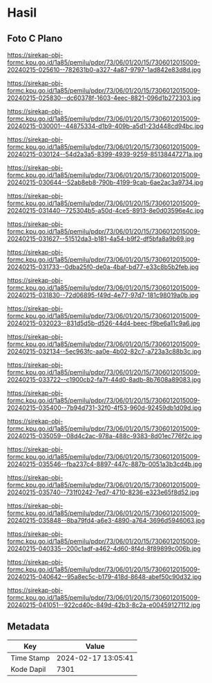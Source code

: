 # Hasil

## Foto C Plano

https://sirekap-obj-formc.kpu.go.id/1a85/pemilu/pdpr/73/06/01/20/15/7306012015009-20240215-025610--782631b0-a327-4a87-9797-1ad842e83d8d.jpg

https://sirekap-obj-formc.kpu.go.id/1a85/pemilu/pdpr/73/06/01/20/15/7306012015009-20240215-025830--dc60378f-1603-4eec-8821-096d1b272303.jpg

https://sirekap-obj-formc.kpu.go.id/1a85/pemilu/pdpr/73/06/01/20/15/7306012015009-20240215-030001--44875334-d1b9-409b-a5d1-23d448cd94bc.jpg

https://sirekap-obj-formc.kpu.go.id/1a85/pemilu/pdpr/73/06/01/20/15/7306012015009-20240215-030124--54d2a3a5-8399-4939-9259-85138447271a.jpg

https://sirekap-obj-formc.kpu.go.id/1a85/pemilu/pdpr/73/06/01/20/15/7306012015009-20240215-030644--52ab8eb8-790b-4199-9cab-6ae2ac3a9734.jpg

https://sirekap-obj-formc.kpu.go.id/1a85/pemilu/pdpr/73/06/01/20/15/7306012015009-20240215-031440--725304b5-a50d-4ce5-8913-8e0d03596e4c.jpg

https://sirekap-obj-formc.kpu.go.id/1a85/pemilu/pdpr/73/06/01/20/15/7306012015009-20240215-031627--51512da3-b181-4a54-b9f2-df5bfa8a9b69.jpg

https://sirekap-obj-formc.kpu.go.id/1a85/pemilu/pdpr/73/06/01/20/15/7306012015009-20240215-031733--0dba25f0-de0a-4baf-bd77-e33c8b5b2feb.jpg

https://sirekap-obj-formc.kpu.go.id/1a85/pemilu/pdpr/73/06/01/20/15/7306012015009-20240215-031830--72d06895-f49d-4e77-97d7-181c98019a0b.jpg

https://sirekap-obj-formc.kpu.go.id/1a85/pemilu/pdpr/73/06/01/20/15/7306012015009-20240215-032023--831d5d5b-d526-44d4-beec-f9be6a11c9a6.jpg

https://sirekap-obj-formc.kpu.go.id/1a85/pemilu/pdpr/73/06/01/20/15/7306012015009-20240215-032134--5ec963fc-aa0e-4b02-82c7-a723a3c88b3c.jpg

https://sirekap-obj-formc.kpu.go.id/1a85/pemilu/pdpr/73/06/01/20/15/7306012015009-20240215-033722--c1900cb2-fa7f-44d0-8adb-8b7608a89083.jpg

https://sirekap-obj-formc.kpu.go.id/1a85/pemilu/pdpr/73/06/01/20/15/7306012015009-20240215-035400--7b94d731-32f0-4f53-960d-92459db1d09d.jpg

https://sirekap-obj-formc.kpu.go.id/1a85/pemilu/pdpr/73/06/01/20/15/7306012015009-20240215-035059--08d4c2ac-978a-488c-9383-8d01ec776f2c.jpg

https://sirekap-obj-formc.kpu.go.id/1a85/pemilu/pdpr/73/06/01/20/15/7306012015009-20240215-035546--fba237c4-8897-447c-887b-0051a3b3cd4b.jpg

https://sirekap-obj-formc.kpu.go.id/1a85/pemilu/pdpr/73/06/01/20/15/7306012015009-20240215-035740--731f0242-7ed7-4710-8236-e323e65f8d52.jpg

https://sirekap-obj-formc.kpu.go.id/1a85/pemilu/pdpr/73/06/01/20/15/7306012015009-20240215-035848--8ba79fd4-a6e3-4890-a764-3696d5946063.jpg

https://sirekap-obj-formc.kpu.go.id/1a85/pemilu/pdpr/73/06/01/20/15/7306012015009-20240215-040335--200c1adf-a462-4d60-8f4d-8f89899c006b.jpg

https://sirekap-obj-formc.kpu.go.id/1a85/pemilu/pdpr/73/06/01/20/15/7306012015009-20240215-040642--95a8ec5c-b179-418d-8648-abef50c90d32.jpg

https://sirekap-obj-formc.kpu.go.id/1a85/pemilu/pdpr/73/06/01/20/15/7306012015009-20240215-041051--922cd40c-849d-42b3-8c2a-e00459127112.jpg


## Metadata

| Key        | Value               |
| ---------- | ------------------- |
| Time Stamp | 2024-02-17 13:05:41 |
| Kode Dapil | 7301                |



